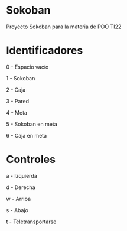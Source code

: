 # Sokoban
Proyecto Sokoban para la materia de POO TI22

# Identificadores
0 - Espacio vacío 

1 - Sokoban

2 - Caja

3 - Pared 

4 - Meta 

5 - Sokoban en meta 

6 - Caja en meta

# Controles
a - Izquierda

d - Derecha

w - Arriba

s - Abajo

t - Teletransportarse